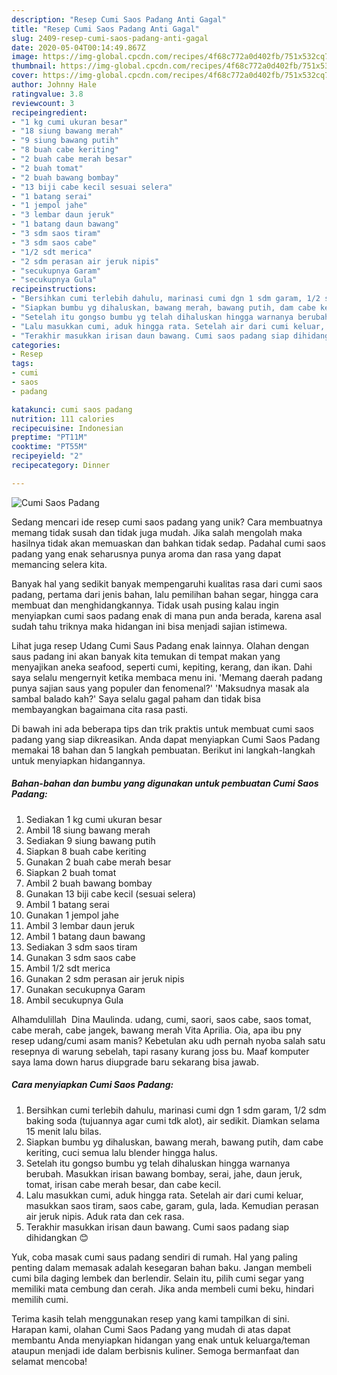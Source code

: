 ```yaml
---
description: "Resep Cumi Saos Padang Anti Gagal"
title: "Resep Cumi Saos Padang Anti Gagal"
slug: 2409-resep-cumi-saos-padang-anti-gagal
date: 2020-05-04T00:14:49.867Z
image: https://img-global.cpcdn.com/recipes/4f68c772a0d402fb/751x532cq70/cumi-saos-padang-foto-resep-utama.jpg
thumbnail: https://img-global.cpcdn.com/recipes/4f68c772a0d402fb/751x532cq70/cumi-saos-padang-foto-resep-utama.jpg
cover: https://img-global.cpcdn.com/recipes/4f68c772a0d402fb/751x532cq70/cumi-saos-padang-foto-resep-utama.jpg
author: Johnny Hale
ratingvalue: 3.8
reviewcount: 3
recipeingredient:
- "1 kg cumi ukuran besar"
- "18 siung bawang merah"
- "9 siung bawang putih"
- "8 buah cabe keriting"
- "2 buah cabe merah besar"
- "2 buah tomat"
- "2 buah bawang bombay"
- "13 biji cabe kecil sesuai selera"
- "1 batang serai"
- "1 jempol jahe"
- "3 lembar daun jeruk"
- "1 batang daun bawang"
- "3 sdm saos tiram"
- "3 sdm saos cabe"
- "1/2 sdt merica"
- "2 sdm perasan air jeruk nipis"
- "secukupnya Garam"
- "secukupnya Gula"
recipeinstructions:
- "Bersihkan cumi terlebih dahulu, marinasi cumi dgn 1 sdm garam, 1/2 sdm baking soda (tujuannya agar cumi tdk alot), air sedikit. Diamkan selama 15 menit lalu bilas."
- "Siapkan bumbu yg dihaluskan, bawang merah, bawang putih, dam cabe keriting, cuci semua lalu blender hingga halus."
- "Setelah itu gongso bumbu yg telah dihaluskan hingga warnanya berubah. Masukkan irisan bawang bombay, serai, jahe, daun jeruk, tomat, irisan cabe merah besar, dan cabe kecil."
- "Lalu masukkan cumi, aduk hingga rata. Setelah air dari cumi keluar, masukkan saos tiram, saos cabe, garam, gula, lada. Kemudian perasan air jeruk nipis. Aduk rata dan cek rasa."
- "Terakhir masukkan irisan daun bawang. Cumi saos padang siap dihidangkan 😊"
categories:
- Resep
tags:
- cumi
- saos
- padang

katakunci: cumi saos padang 
nutrition: 111 calories
recipecuisine: Indonesian
preptime: "PT11M"
cooktime: "PT55M"
recipeyield: "2"
recipecategory: Dinner

---
```



![Cumi Saos Padang](https://img-global.cpcdn.com/recipes/4f68c772a0d402fb/751x532cq70/cumi-saos-padang-foto-resep-utama.jpg)

Sedang mencari ide resep cumi saos padang yang unik? Cara membuatnya memang tidak susah dan tidak juga mudah. Jika salah mengolah maka hasilnya tidak akan memuaskan dan bahkan tidak sedap. Padahal cumi saos padang yang enak seharusnya punya aroma dan rasa yang dapat memancing selera kita.

Banyak hal yang sedikit banyak mempengaruhi kualitas rasa dari cumi saos padang, pertama dari jenis bahan, lalu pemilihan bahan segar, hingga cara membuat dan menghidangkannya. Tidak usah pusing kalau ingin menyiapkan cumi saos padang enak di mana pun anda berada, karena asal sudah tahu triknya maka hidangan ini bisa menjadi sajian istimewa.

Lihat juga resep Udang Cumi Saus Padang enak lainnya. Olahan dengan saus padang ini akan banyak kita temukan di tempat makan yang menyajikan aneka seafood, seperti cumi, kepiting, kerang, dan ikan. Dahi saya selalu mengernyit ketika membaca menu ini. &#39;Memang daerah padang punya sajian saus yang populer dan fenomenal?&#39; &#39;Maksudnya masak ala sambal balado kah?&#39; Saya selalu gagal paham dan tidak bisa membayangkan bagaimana cita rasa pasti.


Di bawah ini ada beberapa tips dan trik praktis untuk membuat cumi saos padang yang siap dikreasikan. Anda dapat menyiapkan Cumi Saos Padang memakai 18 bahan dan 5 langkah pembuatan. Berikut ini langkah-langkah untuk menyiapkan hidangannya.

<!--inarticleads1-->

##### Bahan-bahan dan bumbu yang digunakan untuk pembuatan Cumi Saos Padang:

1. Sediakan 1 kg cumi ukuran besar
1. Ambil 18 siung bawang merah
1. Sediakan 9 siung bawang putih
1. Siapkan 8 buah cabe keriting
1. Gunakan 2 buah cabe merah besar
1. Siapkan 2 buah tomat
1. Ambil 2 buah bawang bombay
1. Gunakan 13 biji cabe kecil (sesuai selera)
1. Ambil 1 batang serai
1. Gunakan 1 jempol jahe
1. Ambil 3 lembar daun jeruk
1. Ambil 1 batang daun bawang
1. Sediakan 3 sdm saos tiram
1. Gunakan 3 sdm saos cabe
1. Ambil 1/2 sdt merica
1. Gunakan 2 sdm perasan air jeruk nipis
1. Gunakan secukupnya Garam
1. Ambil secukupnya Gula


Alhamdulillah ️ Dina Maulinda. udang, cumi, saori, saos cabe, saos tomat, cabe merah, cabe jangek, bawang merah Vita Aprilia. Oia, apa ibu pny resep udang/cumi asam manis? Kebetulan aku udh pernah nyoba salah satu resepnya di warung sebelah, tapi rasany kurang joss bu. Maaf komputer saya lama down harus diupgrade baru sekarang bisa jawab. 

<!--inarticleads2-->

##### Cara menyiapkan Cumi Saos Padang:

1. Bersihkan cumi terlebih dahulu, marinasi cumi dgn 1 sdm garam, 1/2 sdm baking soda (tujuannya agar cumi tdk alot), air sedikit. Diamkan selama 15 menit lalu bilas.
1. Siapkan bumbu yg dihaluskan, bawang merah, bawang putih, dam cabe keriting, cuci semua lalu blender hingga halus.
1. Setelah itu gongso bumbu yg telah dihaluskan hingga warnanya berubah. Masukkan irisan bawang bombay, serai, jahe, daun jeruk, tomat, irisan cabe merah besar, dan cabe kecil.
1. Lalu masukkan cumi, aduk hingga rata. Setelah air dari cumi keluar, masukkan saos tiram, saos cabe, garam, gula, lada. Kemudian perasan air jeruk nipis. Aduk rata dan cek rasa.
1. Terakhir masukkan irisan daun bawang. Cumi saos padang siap dihidangkan 😊


Yuk, coba masak cumi saus padang sendiri di rumah. Hal yang paling penting dalam memasak adalah kesegaran bahan baku. Jangan membeli cumi bila daging lembek dan berlendir. Selain itu, pilih cumi segar yang memiliki mata cembung dan cerah. Jika anda membeli cumi beku, hindari memilih cumi. 

Terima kasih telah menggunakan resep yang kami tampilkan di sini. Harapan kami, olahan Cumi Saos Padang yang mudah di atas dapat membantu Anda menyiapkan hidangan yang enak untuk keluarga/teman ataupun menjadi ide dalam berbisnis kuliner. Semoga bermanfaat dan selamat mencoba!
